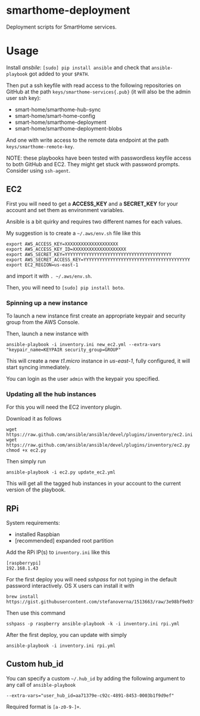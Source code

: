 smarthome-deployment
====================

Deployment scripts for SmartHome services.

# Usage

Install *ansbile*: `[sudo] pip install ansible` and check that `ansible-playbook` got added to your `$PATH`.

Then put a ssh keyfile with read access to the following repositories on GitHub at the path `keys/smarthome-services{.pub}` (it will also be the admin user ssh key):

* smart-home/smarthome-hub-sync
* smart-home/smart-home-config
* smart-home/smarthome-deployment
* smart-home/smarthome-deployment-blobs

And one with write access to the remote data endpoint at the path `keys/smarthome-remote-key`.

NOTE: these playbooks have been tested with passwordless keyfile access to both GitHub and EC2. They might get stuck with password prompts. Consider using `ssh-agent`.

## EC2

First you will need to get a **ACCESS_KEY** and a **SECRET_KEY** for your account and set them as environment variables.

Ansible is a bit quirky and requires two different names for each values.

My suggestion is to create a `~/.aws/env.sh` file like this

```
export AWS_ACCESS_KEY=XXXXXXXXXXXXXXXXXXXX
export AWS_ACCESS_KEY_ID=XXXXXXXXXXXXXXXXXXXX
export AWS_SECRET_KEY=YYYYYYYYYYYYYYYYYYYYYYYYYYYYYYYYYYYYYYYY
export AWS_SECRET_ACCESS_KEY=YYYYYYYYYYYYYYYYYYYYYYYYYYYYYYYYYYYYYYYY
export EC2_REGION=us-east-1
```

and import it with `. ~/.aws/env.sh`.

Then, you will need to `[sudo] pip install boto`.

### Spinning up a new instance

To launch a new instance first create an appropriate keypair and security group from the AWS Console.

Then, launch a new instance with

```
ansible-playbook -i inventory.ini new_ec2.yml --extra-vars "keypair_name=KEYPAIR security_group=GROUP"
```

This will create a new *t1.micro* instance in *us-east-1*, fully configured, it will start syncing immediately.

You can login as the user `admin` with the keypair you specified.

### Updating all the hub instances

For this you will need the EC2 inventory plugin.

Download it as follows

```
wget https://raw.github.com/ansible/ansible/devel/plugins/inventory/ec2.ini
wget https://raw.github.com/ansible/ansible/devel/plugins/inventory/ec2.py
chmod +x ec2.py
```

Then simply run

```
ansible-playbook -i ec2.py update_ec2.yml
```

This will get all the tagged hub instances in your account to the current version of the playbook.

## RPi

System requirements:

* installed Raspbian
* [recommended] expanded root partition

Add the RPi IP(s) to `inventory.ini` like this

```
[raspberrypi]
192.168.1.43
```

For the first deploy you will need *sshpass* for not typing in the default password interactively. OS X users can install it with

```
brew install https://gist.githubusercontent.com/stefanoverna/1513663/raw/3e98bf9e03feb7e31eeddcd08f89ca86163a376d/sshpass.rb
```

Then use this command

```
sshpass -p raspberry ansible-playbook -k -i inventory.ini rpi.yml
```

After the first deploy, you can update with simply

```
ansible-playbook -i inventory.ini rpi.yml
```

## Custom hub_id

You can specify a custom `~/.hub_id` by adding the following argument to any call of `ansible-playbook`

```
--extra-vars="user_hub_id=aa71379e-c92c-4891-8453-0003b1f9d9ef"
```

Required format is `[a-z0-9-]+`.
